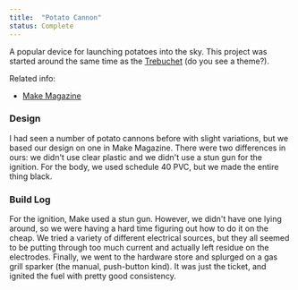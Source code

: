 ```yaml
---
title:  "Potato Cannon"
status: Complete
---
```


A popular device for launching potatoes into the sky. This project was started around the same time as the [Trebuchet](Trebuchet.html) (do you see a theme?).

Related info:

* [Make Magazine](http://cdn.makezine.com/make/wp_spudgun.pdf)

### Design
I had seen a number of potato cannons before with slight variations, but we based our design on one in Make Magazine. There were two differences in ours: we didn\'t use clear plastic and we didn\'t use a stun gun for the ignition. For the body, we used schedule 40 PVC, but we made the entire thing black.

### Build Log

For the ignition, Make used a stun gun. However, we didn\'t have one lying around, so we were having a hard time figuring out how to do it on the cheap. We tried a variety of different electrical sources, but they all seemed to be putting through too much current and actually left residue on the electrodes. Finally, we went to the hardware store and splurged on a gas grill sparker (the manual, push-button kind). It was just the ticket, and ignited the fuel with pretty good consistency.
